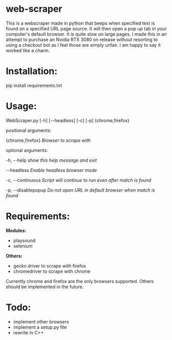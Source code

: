 # web-scraper

This is a webscraper made in python that beeps when specified text is found on a specified URL page source. It will then open a pop up tab in your computer's default browser. It is quite slow on large pages. I made this in an attempt to purchase an Nvidia RTX 3080 on release without resorting to using a checkout bot as I feel those are simply unfair. I am happy to say it worked like a charm.

Installation:
=====
pip install requirements.txt

Usage:
=====

WebScraper.py [-h] [--headless] [-c] [-p] {chrome,firefox}

positional arguments:

  {chrome,firefox}    *Browser to scrape with*
  
optional arguments:

  -h, --help          *show this help message and exit*
  
  --headless          *Enable headless browser mode*
  
  -c, --continuous    *Script will continue to run even after match is found*
  
  -p, --disablepopup  *Do not open URL in default browser when match is found*




Requirements:
=====

**Modules:**
* playsound
* selenium

**Others:**
* gecko driver to scrape with firefox
* chromedriver to scrape with chrome

Currently chrome and firefox are the only browsers supported. Others should be implemented in the future.



Todo:
=====
* implement other browsers
* implement a setup.py file
* rewrite in C++
